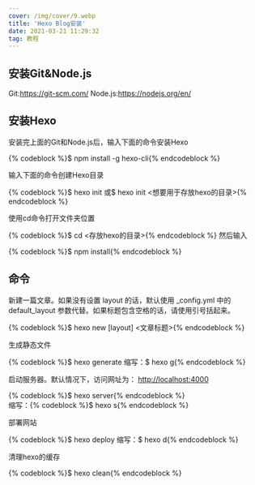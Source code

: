 ```yaml
---
cover: /img/cover/9.webp
title: 'Hexo Blog安装'
date: 2021-03-21 11:29:32
tag: 教程
---
```

<h2>安装Git&Node.js</h2>
<span>Git:<a href="https://git-scm.com/">https://git-scm.com/</a></span>
<span>Node.js:<a href="https://nodejs.org/en/">https://nodejs.org/en/</a></span>
<h2>安装Hexo</h2>
<span>安装完上面的Git和Node.js后，输入下面的命令安装Hexo</span>
<p>{% codeblock %}$ npm install -g hexo-cli{% endcodeblock %}</p>
<span>输入下面的命令创建Hexo目录</span>
<p>{% codeblock %}$ hexo init
或$ hexo init &lt;想要用于存放hexo的目录&gt;{% endcodeblock %}</p>
<span>使用cd命令打开文件夹位置</span>
<p>{% codeblock %}$ cd &lt;存放hexo的目录&gt;{% endcodeblock %}
<span>然后输入<span>
<p>{% codeblock %}$ npm install{% endcodeblock %}</p>
<h2>命令</h2>
<span>新建一篇文章。如果没有设置 layout 的话，默认使用 _config.yml 中的 default_layout 参数代替。如果标题包含空格的话，请使用引号括起来。</span>
<p>{% codeblock %}$ hexo new [layout] &lt;文章标题&gt;{% endcodeblock %}</p>
<span>生成静态文件</span>
<p>{% codeblock %}$ hexo generate
缩写：$ hexo g{% endcodeblock %}</p>
<span>启动服务器。默认情况下，访问网址为： <a href="http://localhost:4000">http://localhost:4000</a></span>
<p>{% codeblock %}$ hexo server{% endcodeblock %}<br />
缩写：{% codeblock %}$ hexo s{% endcodeblock %}</p>
<span>部署网站</span>
<p>{% codeblock %}$ hexo deploy
缩写：$ hexo d{% endcodeblock %}</p>
<span>清理hexo的缓存</span>
<p>{% codeblock %}$ hexo clean{% endcodeblock %}</p>

